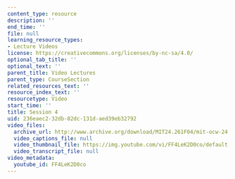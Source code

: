 ```yaml
---
content_type: resource
description: ''
end_time: ''
file: null
learning_resource_types:
- Lecture Videos
license: https://creativecommons.org/licenses/by-nc-sa/4.0/
optional_tab_title: ''
optional_text: ''
parent_title: Video Lectures
parent_type: CourseSection
related_resources_text: ''
resource_index_text: ''
resourcetype: Video
start_time: ''
title: Session 4
uid: 236eaec2-32db-82dc-131d-aed39eb32792
video_files:
  archive_url: http://www.archive.org/download/MIT24.261F04/mit-ocw-24.261-singer-27sep2004-220k.mp4
  video_captions_file: null
  video_thumbnail_file: https://img.youtube.com/vi/FF4LeK2D0co/default.jpg
  video_transcript_file: null
video_metadata:
  youtube_id: FF4LeK2D0co
---
```


